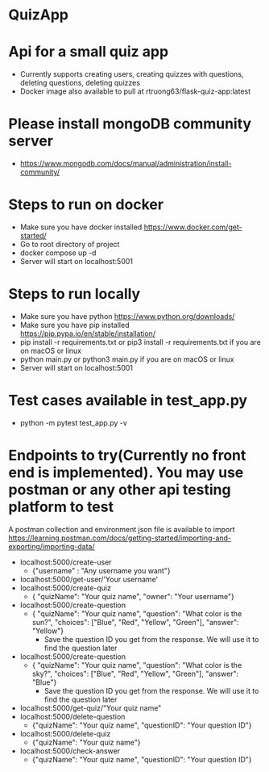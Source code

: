 # QuizApp

# Api for a small quiz app

- Currently supports creating users, creating quizzes with questions, deleting questions, deleting quizzes
- Docker image also available to pull at rtruong63/flask-quiz-app:latest

# Please install mongoDB community server

- https://www.mongodb.com/docs/manual/administration/install-community/

# Steps to run on docker

- Make sure you have docker installed https://www.docker.com/get-started/
- Go to root directory of project
- docker compose up -d
- Server will start on localhost:5001

# Steps to run locally

- Make sure you have python https://www.python.org/downloads/
- Make sure you have pip installed https://pip.pypa.io/en/stable/installation/
- pip install -r requirements.txt or pip3 install -r requirements.txt if you are on macOS or linux
- python main.py or python3 main.py if you are on macOS or linux
- Server will start on localhost:5001

# Test cases available in test_app.py

- python -m pytest test_app.py -v

# Endpoints to try(Currently no front end is implemented). You may use postman or any other api testing platform to test

A postman collection and environment json file is available to import
https://learning.postman.com/docs/getting-started/importing-and-exporting/importing-data/

- localhost:5000/create-user
  - {"username" : "Any username you want"}
- localhost:5000/get-user/'Your username'
- localhost:5000/create-quiz
  - { "quizName": "Your quiz name", "owner": "Your username"}
- localhost:5000/create-question
  - { "quizName": "Your quiz name", "question": "What color is the sun?", "choices": ["Blue", "Red", "Yellow", "Green"], "answer": "Yellow"}
    - Save the question ID you get from the response. We will use it to find the question later
- localhost:5000/create-question
  - { "quizName": "Your quiz name", "question": "What color is the sky?", "choices": ["Blue", "Red", "Yellow", "Green"], "answer": "Blue"}
    - Save the question ID you get from the response. We will use it to find the question later
- localhost:5000/get-quiz/"Your quiz name"
- localhost:5000/delete-question
  - {"quizName": "Your quiz name", "questionID": "Your question ID"}
- localhost:5000/delete-quiz
  - {"quizName": "Your quiz name"}
- localhost:5000/check-answer
  - {"quizName": "Your quiz name", "questionID": "Your question ID"}
